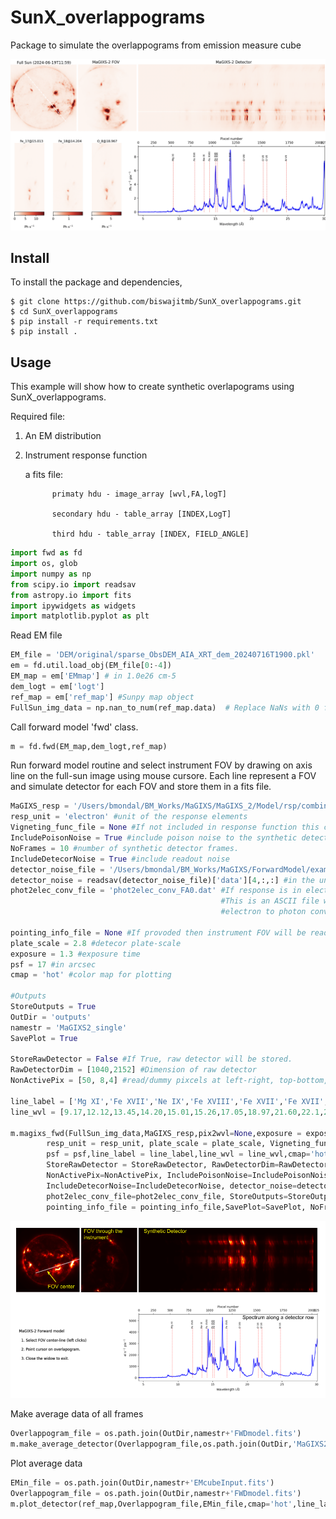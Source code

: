 # SunX_overlappograms

Package to simulate the overlappograms from emission measure cube 

![alt text](overlappogram.png)

## Install

To install the package and dependencies,
```shell
$ git clone https://github.com/biswajitmb/SunX_overlappograms.git
$ cd SunX_overlappograms
$ pip install -r requirements.txt
$ pip install .
```

## Usage

This example will show how to create synthetic overlapograms using SunX_overlappograms.

Required file:

   1) An EM distribution

   2) Instrument response function

      a fits file:

                primaty hdu - image_array [wvl,FA,logT]

                secondary hdu - table_array [INDEX,LogT]

                third hdu - table_array [INDEX, FIELD_ANGLE]

```python
import fwd as fd
import os, glob
import numpy as np
from scipy.io import readsav
from astropy.io import fits
import ipywidgets as widgets
import matplotlib.pyplot as plt
```

Read EM file

```python
EM_file = 'DEM/original/sparse_ObsDEM_AIA_XRT_dem_20240716T1900.pkl'
em = fd.util.load_obj(EM_file[0:-4])
EM_map = em['EMmap'] # in 1.0e26 cm-5
dem_logt = em['logt']
ref_map = em['ref_map'] #Sunpy map object
FullSun_img_data = np.nan_to_num(ref_map.data)  # Replace NaNs with 0 from the ref_map.data
```

Call forward model 'fwd' class.

```python
m = fd.fwd(EM_map,dem_logt,ref_map)
```

Run forward model routine and select instrument FOV by drawing on axis line on the full-sun image using mouse cursore.
Each line represent a FOV and simulate detector for each FOV and store them in a fits file.

```python
MaGIXS_resp = '/Users/bmondal/BM_Works/MaGIXS/MaGIXS_2/Model/rsp/combined_Chianti/Combined_chspec_rsp_asplund_dFA0.1.fits'
resp_unit = 'electron' #unit of the response elements
Vigneting_func_file = None #If not included in response function this can be provided by a file, otherwise no vigneting as a function of FA.
IncludePoisonNoise = True #include poison noise to the synthetic detector
NoFrames = 10 #number of synthetic detector frames.
IncludeDetecorNoise = True #include readout noise
detector_noise_file = '/Users/bmondal/BM_Works/MaGIXS/ForwardModel/example/magixs_resp/darks_for_biswajit.sav'
detector_noise = readsav(detector_noise_file)['data'][4,:,:] #in the unit of electron or photon. 
phot2elec_conv_file = 'phot2elec_conv_FA0.dat' #If response is in electron, it needs to be converted in photon to estimate the photon noise. 
                                               #This is an ASCII file with 2-columns. 1st column detector pixcel and 2nd column is the 
                                               #electron to photon conversion.

pointing_info_file = None #If provoded then instrument FOV will be read from this file.
plate_scale = 2.8 #detecor plate-scale
exposure = 1.3 #exposure time
psf = 17 #in arcsec
cmap = 'hot' #color map for plotting

#Outputs
StoreOutputs = True
OutDir = 'outputs'
namestr = 'MaGIXS2_single'
SavePlot = True

StoreRawDetector = False #If True, raw detector will be stored.
RawDetectorDim = [1040,2152] #Dimension of raw detector
NonActivePix = [50, 8,4] #read/dummy pixcels at left-right, top-bottom, and middle

line_label = ['Mg XI','Fe XVII','Ne IX','Fe XVIII','Fe XVII','Fe XVII','Fe XVII','O VIII','O VII','O VII', 'N VII']
line_wvl = [9.17,12.12,13.45,14.20,15.01,15.26,17.05,18.97,21.60,22.1,24.78]

m.magixs_fwd(FullSun_img_data,MaGIXS_resp,pix2wvl=None,exposure = exposure,
        resp_unit = resp_unit, plate_scale = plate_scale, Vigneting_func_file = Vigneting_func_file,
        psf = psf,line_label = line_label,line_wvl = line_wvl,cmap='hot',
        StoreRawDetector = StoreRawDetector, RawDetectorDim=RawDetectorDim,
        NonActivePix=NonActivePix, IncludePoisonNoise=IncludePoisonNoise,
        IncludeDetecorNoise=IncludeDetecorNoise, detector_noise=detector_noise,
        phot2elec_conv_file=phot2elec_conv_file, StoreOutputs=StoreOutputs, OutDir=OutDir,namestr = namestr,
        pointing_info_file = pointing_info_file,SavePlot=SavePlot, NoFrames = NoFrames)
```

![alt text](FWD.png)

Make average data of all frames

```python
Overlappogram_file = os.path.join(OutDir,namestr+'FWDmodel.fits')
m.make_average_detector(Overlappogram_file,os.path.join(OutDir,'MaGIXS2_Average_FWDmodel.fits'))
```

Plot average data

```python
EMin_file = os.path.join(OutDir,namestr+'EMcubeInput.fits')
Overlappogram_file = os.path.join(OutDir,namestr+'FWDmodel.fits')
m.plot_detector(ref_map,Overlappogram_file,EMin_file,cmap='hot',line_label=line_label,line_wvl=line_wvl,FOV = 1, unit= 'photon', FrameRange = [0,1])
```
